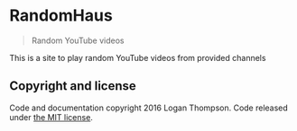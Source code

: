 # RandomHaus
> Random YouTube videos

This is a site to play random YouTube videos from provided channels


<!--## Examples-->
<!--- [sindresorhus/pageres](https://github.com/sindresorhus/pageres) - Project logo. Clear description of what the project does. Build badges. Demo screenshot. Simple install and usage sections. Includes an examples section with common uses.-->
<!--- [petkaantonov/bluebird](https://github.com/petkaantonov/bluebird) - Build badges. Clear description of what the project does. TOC for easy navigation. Project logo. Extensive explanations and examples.-->
<!--- [jakubroztocil/httpie](https://github.com/jkbrzt/httpie) - Description of what the project does. Demo screenshots. Project logo. TOC for easy navigation. Build badges. Quick and simple installation and usage sections. Includes an examples section.-->
<!--- [karan/joe](https://github.com/karan/joe) - Project logo. Clear description of what the project does. GIF demo. Easy install and usage sections.-->
<!--- [aimeos/aimeos-typo3](https://github.com/aimeos/aimeos-typo3) - Project logo. Clear description of what the project does. Demo screenshot. TOC for easy navigation. Easy installation and setup sections with screenshots. Links for further reading.-->
<!--- [rstacruz/hicat](https://github.com/rstacruz/hicat) - GIF demo. Easy installation and setup sections with screenshots. Build badges. Great examples of use cases.-->
<!--- [skywinder/github-changelog-generator](https://github.com/skywinder/github-changelog-generator) - TOC for easy navigation. Concise project description. Installation and usage sections. Output example. Great feature overview. List of alternatives. FAQ.-->
<!--- [shama/gaze](https://github.com/shama/gaze) - Project logo. Concise description. Feature list. Usage section. FAQ. Great API documentation. Release history.-->
<!--- [node-chat](https://github.com/IgorAntun/node-chat) - Project screenshot. Informative badges. Clear description. Easy installation/use instructions. Live demo.-->
<!--- [b4b4r07/dotfiles](https://github.com/b4b4r07/dotfiles) - Testing my dotfiles repo on OS X to get my work environment ready in just a few moments. #VIM + #ZSH + #TMUX = Best Developer Environment.-->

<!--## Articles-->
<!--- ["How To Write A Readme"](http://jfhbrook.github.io/2011/11/09/readmes.html) - *Joshua Holbrook*-->
<!--- ["How To Write A Great README"](https://robots.thoughtbot.com/how-to-write-a-great-readme) - *Caleb Thompson (thoughtbot)*-->
<!--- ["Readme Driven Development"](http://tom.preston-werner.com/2010/08/23/readme-driven-development.html) - *Tom Preston-Werner*-->
<!--- ["Top ten reasons why I won’t use your open source project"](https://changelog.com/top-ten-reasons-why-i-wont-use-your-open-source-project/) - *Adam Stacoviak*-->


<!--## Contribute-->

<!--Contributions are always welcome!-->
<!--Please read the [contribution guidelines](contributing.md) first.-->



## Copyright and license

Code and documentation copyright 2016 Logan Thompson. Code released under [the MIT license](https://github.com/Cobbleopolis/RandomHaus/blob/master/LICENSE).